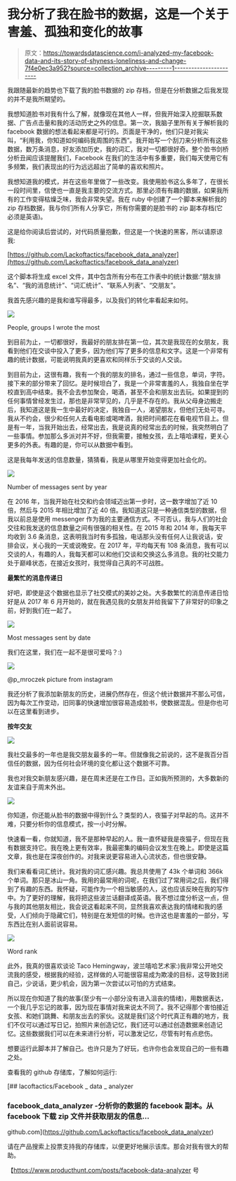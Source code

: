 # 我分析了我在脸书的数据，这是一个关于害羞、孤独和变化的故事

> 原文：<https://towardsdatascience.com/i-analyzed-my-facebook-data-and-its-story-of-shyness-loneliness-and-change-7f4e0ec3a952?source=collection_archive---------1----------------------->

我跟随最新的趋势也下载了我的脸书数据的 zip 存档，但是在分析数据之后我发现的并不是我所期望的。

我想知道脸书对我有什么了解，就像现在其他人一样，但我开始深入挖掘联系数据、广告点击量和我的活动历史之外的信息。第一次，我脑子里所有关于解析我的 facebook 数据的想法看起来都是可行的。页面是干净的，他们只是对我尖叫，“利用我，你知道如何编码我周围的东西”。我开始写一个刮刀来分析所有这些数据，数万条消息，好友添加历史，我的词汇，我对一切都很好奇。整个脸书剑桥分析丑闻应该提醒我们，Facebook 在我们的生活中有多重要，我们每天使用它有多频繁，我们表现出的行为远远超出了简单的喜欢和照片。

我想知道我的模式，并在这些年里做了一些改变。我使用脸书这么多年了，在很长一段时间里，信使也一直是我主要的交流方式。那里必须有有趣的数据，如果我所有的工作变得枯燥乏味，我会非常失望。我在 ruby 中创建了一个脚本来解析我的 zip 存档数据，我与你们所有人分享它，所有你需要的是脸书的 zip 副本存档(它必须是英语)。

这是给你阅读后尝试的，对代码质量抱歉，但这是一个快速的黑客，所以请原谅我:

[https://github.com/Lackoftactics/facebook_data_analyzer](https://github.com/Lackoftactics/facebook_data_analyzer)

这个脚本将生成 excel 文件，其中包含所有分布在工作表中的统计数据:“朋友排名”、“我的消息统计”、“词汇统计”、“联系人列表”、“交朋友”。

我首先感兴趣的是我和谁写得最多，以及我们的转化率看起来如何。

![](img/534d8a6c310d91e96c18579d55076444.png)

People, groups I wrote the most

到目前为止，一切都很好，我最好的朋友排在第一位，其次是我现在的女朋友，我看到他们在交谈中投入了更多，因为他们写了更多的信息和文字。这是一个非常有趣的统计数据，可能说明我真的更喜欢和同样乐于交谈的人交谈。

到目前为止，这很有趣，我有一个我的朋友的排名，通过一些信息，单词，字符。接下来的部分带来了回忆。是时候坦白了，我是一个非常害羞的人，我独自坐在学校直到高中结束。我不会去参加聚会，喝酒，甚至不会和朋友出去玩。如果提到的任何事情曾经发生过，那也是非常罕见的，几乎是不存在的。我从父母身边搬走后，我知道这是我一生中最好的决定，我独自一人，渴望朋友，但他们无处可寻。我从不约会，很少和任何人去看电影或喝啤酒，我把时间都花在看电视节目上。但是有一年，当我开始出去，经常出去，我是说真的经常出去的时候，我突然明白了一些事情。参加那么多派对并不好，但我需要，接触女孩，去上嘻哈课程，更关心更多的外表。有趣的是，你可以从数据中看到。

这是我每年发送的信息数量，猜猜看，我是从哪里开始变得更加社会化的。

![](img/39d5082cc756c85ef1500a95a4828e73.png)

Number of messages sent by year

在 2016 年，当我开始在社交和约会领域迈出第一步时，这一数字增加了近 10 倍，然后与 2015 年相比增加了近 40 倍。我知道这只是一种通信类型的数据，但我以前总是使用 messenger 作为我的主要通信方式。不可否认，我与人们的社会交往和我发送的信息数量之间有很强的相关性。在 2015 年和 2014 年，我每天平均收到 3.6 条消息，这表明我当时有多孤独，电话那头没有任何人让我说话，安排会议，关心我的一天或说晚安。在 2017 年，平均每天有 108 条消息，我有可以交谈的人，有趣的人，我每天都可以和他们交谈和交换这么多消息。我的社交能力处于巅峰状态，在接近女孩时，我觉得自己真的不可战胜。

**最繁忙的消息传递日**

好吧，即使是这个数据也显示了社交模式的美妙之处。大多数繁忙的消息传递日恰好是从 2017 年 6 月开始的，就在我遇见我的女朋友并给我留下了非常好的印象之前，好到我们在一起了。

![](img/30b6173d8ce55ab85097e85a8357f230.png)

Most messages sent by date

我们在这里，我们在一起不是很可爱吗？:)

![](img/1aedccf998f85e89a1d956a0aa6e429b.png)

@p_mroczek picture from instagram

我还分析了我添加新朋友的历史，进展仍然存在，但这个统计数据并不那么可信，因为每次工作变动，旧同事的快速增加很容易造成脸书，使数据混乱。但是你也可以在这里看到进步。

**按年交友**

![](img/d6ab60e52cf5a2cf7480e72fef97bd3a.png)

我社交最多的一年也是我交朋友最多的一年。但就像我之前说的，这不是我百分百信任的数据，因为任何社会环境的变化都让这个数据不可靠。

我也对我交新朋友感兴趣，是在周末还是在工作日。正如我所预测的，大多数新的友谊来自于周末外出。

![](img/92f44292d746a6bd020468f2fe01dbcf.png)

你知道，你还能从脸书的数据中得到什么？类型的人，夜猫子对早起的鸟。这并不难，只要分析你的信息模式，按一小时分解。

快速看一看，你就知道，我不是那种早起的人。我一直怀疑我是夜猫子，但现在我有数据支持它。我在晚上更有效率，我最密集的编码会议发生在晚上。即使是这篇文章，我也是在深夜创作的。对我来说更容易进入心流状态，但也很安静。

我们来看看词汇统计。我对我的词汇感兴趣。我总共使用了 43k 个单词和 366k 个单词。那只是冰山一角。我用的最常用的词呢，在我们过了常用词之后，我们得到了有趣的东西。我怀疑，可能作为一个相当敏感的人，这也应该反映在我的写作中。为了更好的理解，我将把这些波兰话翻译成英语。我不想过度分析这一点，但与我的其他朋友相比，我会说这看起来不同，显然我喜欢表达我的情绪和我的感受，人们倾向于隐藏它们，特别是在发短信的时候。也许这也是害羞的一部分，写东西比在别人面前说容易。

![](img/796245828edd04b8f6a54fa658b398e5.png)

Word rank

此外，我真的很喜欢谈论 Taco Hemingway，波兰嘻哈艺术家:)我非常公开地交流我的感受，根据我的经验，这样做的人可能很容易成为欺凌的目标，这导致封闭自己，少说话，更少机会，因为第一次尝试以可怕的方式结束。

所以现在你知道了我的故事(至少有一小部分没有进入沮丧的情绪)，用数据表达，一个我几乎忘记的故事，因为现在事情对我来说太不同了。我不记得那个害怕接近女孩、和她们跳舞、和朋友出去的家伙。这就是我们这个时代真正有趣的地方，我们不仅可以通过写日记，拍照片来创造记忆，我们还可以通过创造数据来创造记忆。这些数据我们可以在未来进行分析，可以激发记忆，尽管有时有点悲伤。

想要运行此脚本并了解自己。也许只是为了好玩，也许你也会发现自己的一些有趣之处。

查看我的 github 存储库，了解如何运行:

[](https://github.com/Lackoftactics/facebook_data_analyzer) [## lacoftactics/Facebook _ data _ analyzer

### facebook_data_analyzer -分析你的数据的 facebook 副本。从 facebook 下载 zip 文件并获取朋友的信息…

github.com](https://github.com/Lackoftactics/facebook_data_analyzer) 

请在产品搜索上投票支持我的存储库，以便更好地展示该库。那会对我有很大的帮助。

【https://www.producthunt.com/posts/facebook-data-analyzer 号